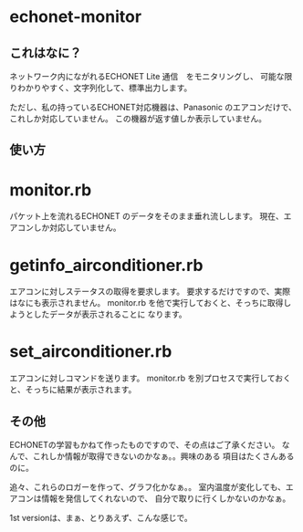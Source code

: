 # echonet-monitor


## これはなに？

ネットワーク内にながれるECHONET Lite 通信　をモニタリングし、
可能な限りわかりやすく、文字列化して、標準出力します。

ただし、私の持っているECHONET対応機器は、Panasonic のエアコンだけで、
これしか対応していません。
この機器が返す値しか表示していません。



## 使い方

# monitor.rb

パケット上を流れるECHONET のデータをそのまま垂れ流しします。
現在、エアコンしか対応していません。

# getinfo_airconditioner.rb

エアコンに対しステータスの取得を要求します。
要求するだけですので、実際はなにも表示されません。
monitor.rb を他で実行しておくと、そっちに取得しようとしたデータが表示されることに
なります。


# set_airconditioner.rb

エアコンに対しコマンドを送ります。
monitor.rb を別プロセスで実行しておくと、そっちに結果が表示されます。


## その他

ECHONETの学習もかねて作ったものですので、その点はご了承ください。
なんで、これしか情報が取得できないのかなぁ。。興味のある
項目はたくさんあるのに。

追々、これらのロガーを作って、グラフ化かなぁ。。
室内温度が変化しても、エアコンは情報を発信してくれないので、
自分で取りに行くしかないのかなぁ。

1st versionは、まぁ、とりあえず、こんな感じで。
